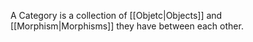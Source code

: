 A Category is a collection of [[Objetc|Objects]] and [[Morphism|Morphisms]] they have between each other.